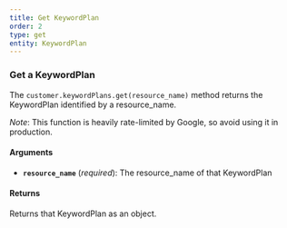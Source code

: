 ```yaml
---
title: Get KeywordPlan
order: 2
type: get
entity: KeywordPlan
---
```


### Get a KeywordPlan

The `customer.keywordPlans.get(resource_name)` method returns the KeywordPlan identified by a resource_name.

_Note_: This function is heavily rate-limited by Google, so avoid using it in production.

#### Arguments

- **`resource_name`** (_required_): The resource_name of that KeywordPlan

#### Returns

Returns that KeywordPlan as an object.

